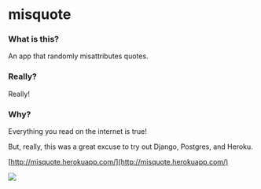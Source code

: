 misquote
========

### What is this?
An app that randomly misattributes quotes.

### Really?
Really! 

### Why?
Everything you read on the internet is true!

But, really, this was a great excuse to try out Django, Postgres, and Heroku.

[http://misquote.herokuapp.com/](http://misquote.herokuapp.com/)

<img src="http://cl.ly/image/0f1o081K061w/Screen%20shot%202012-08-07%20at%208.18.11%20AM.png" />